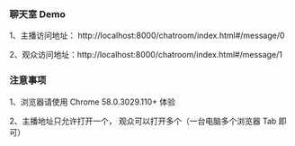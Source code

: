 ### 聊天室 Demo

1、主播访问地址： http://localhost:8000/chatroom/index.html#/message/0

2、观众访问地址：http://localhost:8000/chatroom/index.html#/message/1

### 注意事项

1、浏览器请使用 Chrome 58.0.3029.110+ 体验

2、主播地址只允许打开一个， 观众可以打开多个（一台电脑多个浏览器 Tab 即可）

